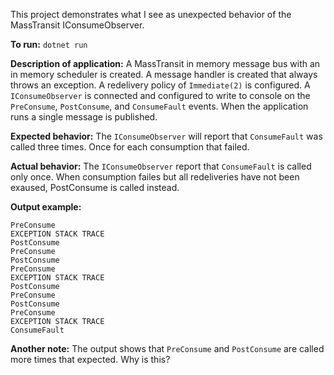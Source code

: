 This project demonstrates what I see as unexpected behavior of the MassTransit IConsumeObserver.

**To run:**
`dotnet run`

**Description of application:**
A MassTransit in memory message bus with an in memory scheduler is created.
A message handler is created that always throws an exception.
A redelivery policy of `Immediate(2)` is configured.
A `IConsumeObserver` is connected and configured to write to console on the `PreConsume`, `PostConsume`, and `ConsumeFault` events.
When the application runs a single message is published.

**Expected behavior:**
The `IConsumeObserver` will report that `ConsumeFault` was called three times. Once for each consumption that failed.

**Actual behavior:**
The `IConsumeObserver` report that `ConsumeFault` is called only once. When consumption failes but all redeliveries have not been exaused, PostConsume is called instead.

**Output example:**
```
PreConsume
EXCEPTION STACK TRACE
PostConsume
PreConsume
PostConsume
PreConsume
EXCEPTION STACK TRACE
PostConsume
PreConsume
PostConsume
PreConsume
EXCEPTION STACK TRACE
ConsumeFault
```

**Another note:**
The output shows that `PreConsume` and `PostConsume` are called more times that expected. Why is this?